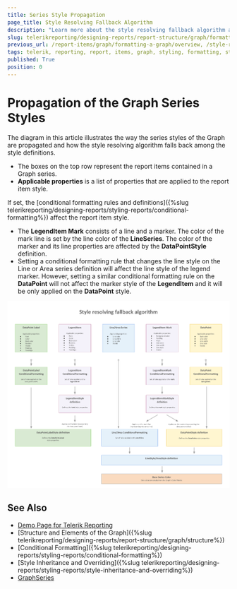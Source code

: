 ```yaml
---
title: Series Style Propagation
page_title: Style Resolving Fallback Algorithm 
description: "Learn more about the style resolving fallback algorithm and the way the styles of the Graph report item are propagated when working with Telerik Reporting."
slug: telerikreporting/designing-reports/report-structure/graph/formatting-a-graph/style-resolving-fallback-algorithm
previous_url: /report-items/graph/formatting-a-graph/overview, /style-resolving-fallback-algorithm
tags: telerik, reporting, report, items, graph, styling, formatting, style, resolving, fallback, algorithm, propagation 
published: True
position: 0
---
```


# Propagation of the Graph Series Styles

The diagram in this article illustrates the way the series styles of the Graph are propagated and how the style resolving algorithm falls back among the style definitions.

* The boxes on the top row represent the report items contained in a Graph series. 
* __Applicable properties__ is a list of properties that are applied to the report item style. 

If set, the [conditional formatting rules and definitions]({%slug telerikreporting/designing-reports/styling-reports/conditional-formatting%}) affect the report item style. 

* The **LegendItem Mark** consists of a line and a marker. The color of the mark line is set by the line color of the **LineSeries**. The color of the marker and its line properties are affected by the **DataPointStyle** definition. 
* Setting a conditional formatting rule that changes the line style on the Line or Area series definition will affect the line style of the legend marker. However, setting a similar conditional formatting rule on the **DataPoint** will not affect the marker style of the **LegendItem** and it will be only applied on the **DataPoint** style. 

![Style Resolving Fallback Algorithm](images/Graph/StyleResolvingFallbackAlgorithm.png)

## See Also

* [Demo Page for Telerik Reporting](https://demos.telerik.com/reporting)
* [Structure and Elements of the Graph]({%slug telerikreporting/designing-reports/report-structure/graph/structure%})
* [Conditional Formatting]({%slug telerikreporting/designing-reports/styling-reports/conditional-formatting%})
* [Style Inheritance and Overriding]({%slug telerikreporting/designing-reports/styling-reports/style-inheritance-and-overriding%}) 
* [GraphSeries](/reporting/api/Telerik.Reporting.GraphSeries)


